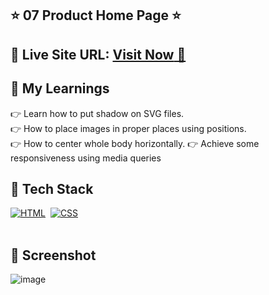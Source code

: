 ## ⭐ 07 Product Home Page ⭐

## 📌 **Live Site URL:** <a href="https://product-hm.netlify.app/">**Visit Now** 🚀</a>


## 📌 My Learnings
👉 Learn how to put shadow on SVG files.<br>
👉 How to place images in proper places using positions.<br>
👉 How to center whole body horizontally.
👉 Achieve some responsiveness using media queries<br>

## 📌 Tech Stack

[![HTML](https://img.shields.io/badge/html5%20-%23E34F26.svg?&style=for-the-badge&logo=html5&logoColor=white)](https://github.com/prakash-naikwadi)&nbsp;
[![CSS](https://img.shields.io/badge/css3%20-%231572B6.svg?&style=for-the-badge&logo=css3&logoColor=white)](https://github.com/prakash-naikwadi)&nbsp;
<br>
<br>

## 📌 Screenshot
![image](./thumbnail.png)
 
